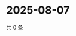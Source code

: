# 2025-08-07

共 0 条

<!-- BEGIN ZHIHUVIDEO -->
<!-- 最后更新时间 Thu Aug 07 2025 15:18:53 GMT+0800 (China Standard Time) -->

<!-- END ZHIHUVIDEO -->
